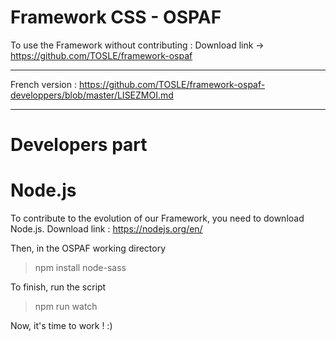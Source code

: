 # Framework CSS - OSPAF

To use the Framework without contributing : 
Download link -> https://github.com/TOSLE/framework-ospaf

______________________________________

French version : https://github.com/TOSLE/framework-ospaf-developpers/blob/master/LISEZMOI.md
______________________________________

# Developers part

# Node.js

To contribute to the evolution of our Framework, you need to download Node.js.
Download link : https://nodejs.org/en/

Then, in the OSPAF working directory
> npm install node-sass

To finish, run the script
> npm run watch

Now, it's time to work ! :)

